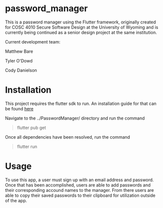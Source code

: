 # password_manager
This is a password manager using the Flutter framework, originally created for COSC 4010 Secure Software Design at the University of Wyoming and is currently being continued as a senior design project at the same institution.

Current development team:

Matthew Bare

Tyler O'Dowd

Cody Danielson

# Installation 
This project requires the flutter sdk to run. An installation guide for that can be found [here](https://docs.flutter.dev/get-started/install)

Navigate to the ../PasswordManager/ directory and run the command
>flutter pub get

Once all dependencies have been resolved, run the command 
>flutter run

# Usage

To use this app, a user must sign up with an email address and password. Once that has been accomplished, users are able to add passwords and their corresponding accound names to the manager. From there users are able to copy their saved passwords to their clipboard for utilization outside of the app. 
